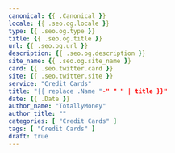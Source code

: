 ```yaml
---
canonical: {{ .Canonical }}
locale: {{ .seo.og.locale }}
type: {{ .seo.og.type }}
title: {{ .seo.og.title }}
url: {{ .seo.og.url }}
description: {{ .seo.og.description }}
site_name: {{ .seo.og.site_name }}
card: {{ .seo.twitter.card }}
site: {{ .seo.twitter.site }}
service: "Credit Cards"
title: "{{ replace .Name "-" " " | title }}"
date: {{ .Date }}
author_name: "TotallyMoney"
author_title: ""
categories: [ "Credit Cards" ]
tags: [ "Credit Cards" ]
draft: true
---
```

